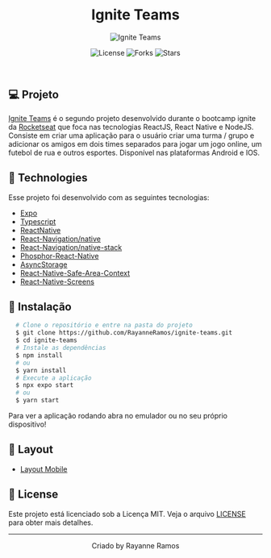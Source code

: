 <h1 align='center'>Ignite Teams</h1>

<p align='center'>
  <img src='https://github.com/RayanneRamos/ignite-teams/assets/43352880/6a451252-1334-4abe-9a35-2f20ca76c2ab' alt='Ignite Teams' />
</p>

<p  align='center'>
  <img src='https://img.shields.io/badge/license-MIT-%23835afd' alt='License' />
  <img src='https://img.shields.io/badge/forks-MIT-%23835afd' alt='Forks' />
  <img src='https://img.shields.io/badge/stars-MIT-%23835afd' alt='Stars' />
</p>

<br>

## 💻 Projeto

[Ignite Teams]() é o segundo projeto desenvolvido durante o bootcamp ignite da [Rocketseat](https://www.rocketseat.com.br/) que foca nas tecnologias ReactJS, React Native e NodeJS. Consiste em criar uma aplicação para o usuário criar uma turma / grupo e adicionar os amigos em dois times separados para jogar um jogo online, um futebol de rua e outros esportes. Disponível nas plataformas Android e IOS.

## 🧪 Technologies

Esse projeto foi desenvolvido com as seguintes tecnologias:

- [Expo](https://expo.dev/)
- [Typescript](https://www.typescriptlang.org/)
- [ReactNative](https://reactnative.dev/)
- [React-Navigation/native](https://reactnavigation.org/docs/getting-started/)
- [React-Navigation/native-stack](https://reactnavigation.org/docs/hello-react-navigation)
- [Phosphor-React-Native](https://github.com/duongdev/phosphor-react-native)
- [AsyncStorage](https://docs.expo.dev/versions/latest/sdk/async-storage)
- [React-Native-Safe-Area-Context](https://docs.expo.dev/versions/latest/sdk/safe-area-context)
- [React-Native-Screens](https://docs.expo.dev/versions/latest/sdk/screens/)

## 🚀 Instalação

```bash
  # Clone o repositório e entre na pasta do projeto
  $ git clone https://github.com/RayanneRamos/ignite-teams.git
  $ cd ignite-teams
  # Instale as dependências
  $ npm install
  # ou
  $ yarn install
  # Execute a aplicação
  $ npx expo start
  # ou
  $ yarn start
```

Para ver a aplicação rodando abra no emulador ou no seu próprio dispositivo!

## 🔖 Layout

- [Layout Mobile](<https://www.figma.com/file/MYYaVxd1VYqfBr5M0D2Hfe/Ignite-Teams-(Copy)?type=design&node-id=37%3A6&mode=design&t=OwlubEpkbxNSE5No-1>)

## 📝 License

Este projeto está licenciado sob a Licença MIT. Veja o arquivo [LICENSE](LICENSE) para obter mais detalhes.

---

<p align='center'>Criado by Rayanne Ramos</p>
